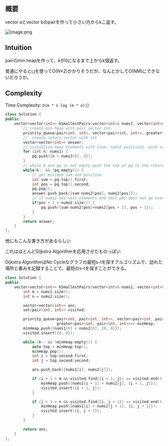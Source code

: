## 概要

vector aとvector bのpairを作って小さい方からkこ返す。

![image.png](https://prod-files-secure.s3.us-west-2.amazonaws.com/d754495e-9e0f-4a9f-90a3-d9033bf94c16/342e2925-00dd-4698-ae8a-04d96d522cd9/image.png)

## Intuition

pairのmin heapを作って、kが0になるまで上からk個返す。

普通にやるとi,jを使ってO(N*2)かかりそうだが、なんとかしてO(NM)にできないだろうか。

## Complexity

Time Complexity: `O(m * n log (m * n))`)

```cpp
class Solution {
public:
    vector<vector<int>> kSmallestPairs(vector<int>& nums1, vector<int>& nums2, int k) {
        // create min heap with pair vector int.
        priority_queue<pair<int, int>, vector<pair<int, int>>, greater<pair<int, int>>>pq;
        //  create return vector with int
        vector<vector<int>> answer;
        // initialize heap elements with {sum, nums2 position}. push sum in order to extract num1 value later.
        for (int n: nums1) {
            pq.push({n + nums2[0], 0});
        }
        // while k and pq is not empty push the top of pq to the return element
        while(k-- && !pq.empty()) {
            // get minimum sum and position
            int sum = pq.top().first;
            int pos = pq.top().second;
            pq.pop();
            answer.push_back({sum-nums2[pos], nums2[pos]});
            // if nums2 has next elements and next pos does not go over nums2 size, push to heap
            if(pos + 1 < nums2.size()) {
                pq.push({sum-nums2[pos]+nums2[pos + 1], pos + 1});
            }
        }
        return answer;
    }
};
```

他にもこんな書き方があるらしい

これはほとんどDijkstra Algorithmを応用させたものっぽい

Dijkstra AlgorithmはNo Cycleなグラフの最短s-tを探すアルゴリズムで、訪れた場所と重みを記録することで、最短のs-tを探すことができる。

```cpp
class Solution {
public:
    vector<vector<int>> kSmallestPairs(vector<int>& nums1, vector<int>& nums2, int k) {
        int m = nums1.size();
        int n = nums2.size();

        vector<vector<int>> ans;
        set<pair<int, int>> visited;

        priority_queue<pair<int, pair<int, int>>, vector<pair<int, pair<int, int>>>,
                       greater<pair<int, pair<int, int>>>> minHeap;
        minHeap.push({nums1[0] + nums2[0], {0, 0}});
        visited.insert({0, 0});

        while (k-- && !minHeap.empty()) {
            auto top = minHeap.top();
            minHeap.pop();
            int i = top.second.first;
            int j = top.second.second;

            ans.push_back({nums1[i], nums2[j]});

            if (i + 1 < m && visited.find({i + 1, j}) == visited.end()) {
                minHeap.push({nums1[i + 1] + nums2[j], {i + 1, j}});
                visited.insert({i + 1, j});
            }

            if (j + 1 < n && visited.find({i, j + 1}) == visited.end()) {
                minHeap.push({nums1[i] + nums2[j + 1], {i, j + 1}});
                visited.insert({i, j + 1});
            }
        }

        return ans;
    }
};
```
